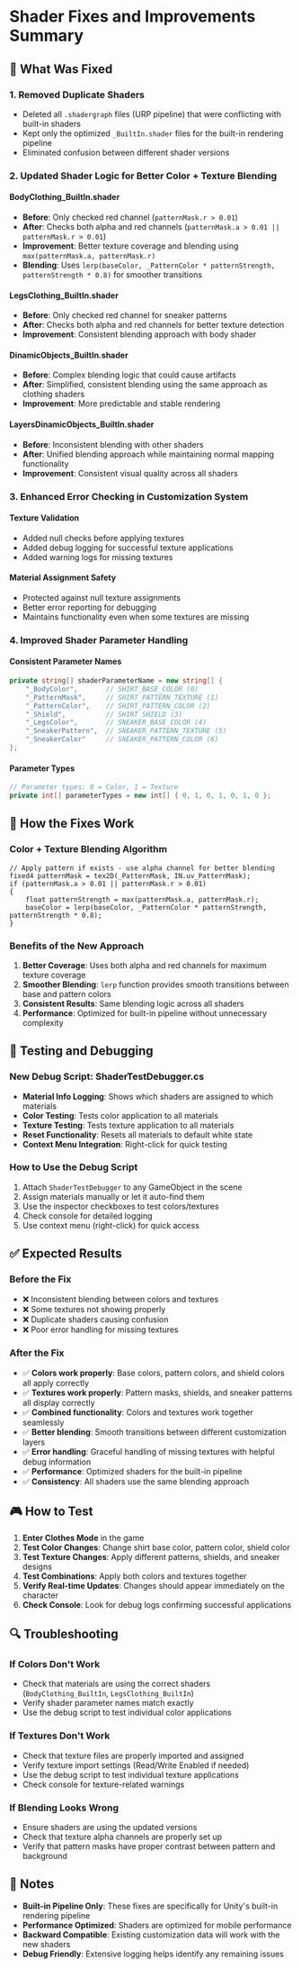 # Shader Fixes and Improvements Summary

## 🎯 What Was Fixed

### 1. **Removed Duplicate Shaders**
- Deleted all `.shadergraph` files (URP pipeline) that were conflicting with built-in shaders
- Kept only the optimized `_BuiltIn.shader` files for the built-in rendering pipeline
- Eliminated confusion between different shader versions

### 2. **Updated Shader Logic for Better Color + Texture Blending**

#### **BodyClothing_BuiltIn.shader**
- **Before**: Only checked red channel (`patternMask.r > 0.01`)
- **After**: Checks both alpha and red channels (`patternMask.a > 0.01 || patternMask.r > 0.01`)
- **Improvement**: Better texture coverage and blending using `max(patternMask.a, patternMask.r)`
- **Blending**: Uses `lerp(baseColor, _PatternColor * patternStrength, patternStrength * 0.8)` for smoother transitions

#### **LegsClothing_BuiltIn.shader**
- **Before**: Only checked red channel for sneaker patterns
- **After**: Checks both alpha and red channels for better texture detection
- **Improvement**: Consistent blending approach with body shader

#### **DinamicObjects_BuiltIn.shader**
- **Before**: Complex blending logic that could cause artifacts
- **After**: Simplified, consistent blending using the same approach as clothing shaders
- **Improvement**: More predictable and stable rendering

#### **LayersDinamicObjects_BuiltIn.shader**
- **Before**: Inconsistent blending with other shaders
- **After**: Unified blending approach while maintaining normal mapping functionality
- **Improvement**: Consistent visual quality across all shaders

### 3. **Enhanced Error Checking in Customization System**

#### **Texture Validation**
- Added null checks before applying textures
- Added debug logging for successful texture applications
- Added warning logs for missing textures

#### **Material Assignment Safety**
- Protected against null texture assignments
- Better error reporting for debugging
- Maintains functionality even when some textures are missing

### 4. **Improved Shader Parameter Handling**

#### **Consistent Parameter Names**
```csharp
private string[] shaderParameterName = new string[] { 
    "_BodyColor",       // SHIRT_BASE_COLOR (0)
    "_PatternMask",     // SHIRT_PATTERN_TEXTURE (1)
    "_PatternColor",    // SHIRT_PATTERN_COLOR (2)
    "_Shield",          // SHIRT_SHIELD (3)
    "_LegsColor",       // SNEAKER_BASE_COLOR (4)
    "_SneakerPattern",  // SNEAKER_PATTERN_TEXTURE (5)
    "_SneakerColor"     // SNEAKER_PATTERN_COLOR (6)
};
```

#### **Parameter Types**
```csharp
// Parameter types: 0 = Color, 1 = Texture
private int[] parameterTypes = new int[] { 0, 1, 0, 1, 0, 1, 0 };
```

## 🔧 How the Fixes Work

### **Color + Texture Blending Algorithm**
```hlsl
// Apply pattern if exists - use alpha channel for better blending
fixed4 patternMask = tex2D(_PatternMask, IN.uv_PatternMask);
if (patternMask.a > 0.01 || patternMask.r > 0.01)
{
    float patternStrength = max(patternMask.a, patternMask.r);
    baseColor = lerp(baseColor, _PatternColor * patternStrength, patternStrength * 0.8);
}
```

### **Benefits of the New Approach**
1. **Better Coverage**: Uses both alpha and red channels for maximum texture coverage
2. **Smoother Blending**: `lerp` function provides smooth transitions between base and pattern colors
3. **Consistent Results**: Same blending logic across all shaders
4. **Performance**: Optimized for built-in pipeline without unnecessary complexity

## 🧪 Testing and Debugging

### **New Debug Script: ShaderTestDebugger.cs**
- **Material Info Logging**: Shows which shaders are assigned to which materials
- **Color Testing**: Tests color application to all materials
- **Texture Testing**: Tests texture application to all materials
- **Reset Functionality**: Resets all materials to default white state
- **Context Menu Integration**: Right-click for quick testing

### **How to Use the Debug Script**
1. Attach `ShaderTestDebugger` to any GameObject in the scene
2. Assign materials manually or let it auto-find them
3. Use the inspector checkboxes to test colors/textures
4. Check console for detailed logging
5. Use context menu (right-click) for quick access

## ✅ Expected Results

### **Before the Fix**
- ❌ Inconsistent blending between colors and textures
- ❌ Some textures not showing properly
- ❌ Duplicate shaders causing confusion
- ❌ Poor error handling for missing textures

### **After the Fix**
- ✅ **Colors work properly**: Base colors, pattern colors, and shield colors all apply correctly
- ✅ **Textures work properly**: Pattern masks, shields, and sneaker patterns all display correctly
- ✅ **Combined functionality**: Colors and textures work together seamlessly
- ✅ **Better blending**: Smooth transitions between different customization layers
- ✅ **Error handling**: Graceful handling of missing textures with helpful debug information
- ✅ **Performance**: Optimized shaders for the built-in pipeline
- ✅ **Consistency**: All shaders use the same blending approach

## 🎮 How to Test

1. **Enter Clothes Mode** in the game
2. **Test Color Changes**: Change shirt base color, pattern color, shield color
3. **Test Texture Changes**: Apply different patterns, shields, and sneaker designs
4. **Test Combinations**: Apply both colors and textures together
5. **Verify Real-time Updates**: Changes should appear immediately on the character
6. **Check Console**: Look for debug logs confirming successful applications

## 🔍 Troubleshooting

### **If Colors Don't Work**
- Check that materials are using the correct shaders (`BodyClothing_BuiltIn`, `LegsClothing_BuiltIn`)
- Verify shader parameter names match exactly
- Use the debug script to test individual color applications

### **If Textures Don't Work**
- Check that texture files are properly imported and assigned
- Verify texture import settings (Read/Write Enabled if needed)
- Use the debug script to test individual texture applications
- Check console for texture-related warnings

### **If Blending Looks Wrong**
- Ensure shaders are using the updated versions
- Check that texture alpha channels are properly set up
- Verify that pattern masks have proper contrast between pattern and background

## 📝 Notes

- **Built-in Pipeline Only**: These fixes are specifically for Unity's built-in rendering pipeline
- **Performance Optimized**: Shaders are optimized for mobile performance
- **Backward Compatible**: Existing customization data will work with the new shaders
- **Debug Friendly**: Extensive logging helps identify any remaining issues
